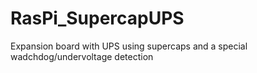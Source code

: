 # RasPi_SupercapUPS
Expansion board with UPS using supercaps and a special wadchdog/undervoltage detection
